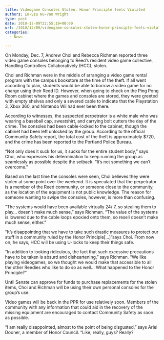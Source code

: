```yaml
---
title: Videogame Consoles Stolen, Honor Principle feels Violated
authors: En-Szu Hu-Van Wright
type: post
date: 2010-12-09T22:55:19+00:00
url: /2010/12/09/videogame-consoles-stolen-honor-principle-feels-violated/
categories:
  - News

---
```

On Monday, Dec. 7, Andrew Choi and Rebecca Richman reported three video game consoles belonging to Reed’s resident video game collective, Handling Controllers Collaboratively (HCC), stolen.

Choi and Richman were in the middle of arranging a video game rental program with the campus bookstore at the time of the theft. If all went according to plan, students would be able to borrow a video game for no charge using their Reed ID. However, when going to check on the Ping Pong Room cabinet where the games and consoles are stored, they were greeted with empty shelves and only a severed cable to indicate that the Playstation 3, Xbox 360, and Nintendo Wii had ever been there.

According to witnesses, the suspected perpetrator is a white male who was wearing a baseball cap, sweatshirt, and carrying bolt cutters the day of the crime. The consoles had been cable-locked to the cabinet, though the cabinet had been left unlocked by the group. According to the official Community Safety report, the total cost of the theft is approximately $720, and the crime has been reported to the Portland Police Bureau.

“Not only does it suck for us, it sucks for the entire student body,” says Choi, who expresses his determination to keep running the group as seamlessly as possible despite the setback. “It’s not something we can’t overcome.”

Based on the last time the consoles were seen, Choi believes they were stolen at some point over the weekend. It is speculated that the perpetrator is a member of the Reed community, or someone close to the community, as the location of the equipment is not public knowledge. The reason for someone wanting to swipe the consoles, however, is more than confusing.

“The systems would have been available virtually 24/ 7, so stealing them to play… doesn’t make much sense,” says Richman. “The value of the systems is lowered due to the cable loops epoxied onto them, so resell doesn’t make much sense, either.”

“It’s disappointing that we have to take such drastic measures to protect our stuff in a community ruled by the Honor Principle[&#8230;]”says Choi. From now on, he says, HCC will be using U-locks to keep their things safe.

“In addition to looking ridiculous, the fact that such excessive precautions have to be taken is absurd and disheartening,” says Richman. “We like playing videogames, so we thought we would make that accessible to all the other Reedies who like to do so as well… What happened to the Honor Principle?”

Until Senate can approve for funds to purchase replacements for the stolen items, Choi and Richman will be using their own personal consoles for the group’s use.

Video games will be back in the PPR for use relatively soon. Members of the community with any information that could aid in the recovery of the missing equipment are encouraged to contact Community Safety as soon as possible.

“I am really disappointed, almost to the point of being disgusted,” says Ariel Dooner, a member of Honor Council. “Like, really, guys? Really?